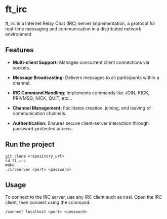 # ft_irc

ft_irc is a Internet Relay Chat (IRC) server implementation, a protocol for real-time messaging and communication in a distributed network environment.


## Features

- **Multi-client Support:** Manages concurrent client connections via sockets.

- **Message Broadcasting:** Delivers messages to all participants within a channel.

- **IRC Command Handling:** Implements commands like JOIN, KICK, PRIVMSG, NICK, QUIT, etc...

- **Channel Management:** Facilitates creation, joining, and leaving of communication channels.

- **Authentication:** Ensures secure client-server interaction through password-protected access.




## Run the project

```
git clone <repository_url>
cd ft_irc
make
./ircserver <port> <password>
```

## Usage


To connect to the IRC server, use any IRC client such as irssi.
Open the IRC client, then connect using the command:

```
/connect localhost <port> <password>
```
